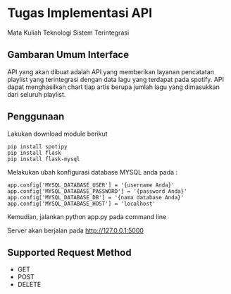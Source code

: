 # Tugas Implementasi API

Mata Kuliah Teknologi Sistem Terintegrasi

## Gambaran Umum Interface

API yang akan dibuat adalah API yang memberikan layanan
pencatatan playlist yang terintegrasi dengan data lagu yang terdapat pada spotify. API dapat menghasilkan chart tiap artis berupa jumlah lagu yang dimasukkan dari seluruh playlist.

## Penggunaan
Lakukan download module berikut
```
pip install spotipy
pip install flask
pip install flask-mysql
```

Melakukan ubah konfigurasi database MYSQL anda pada :
```
app.config['MYSQL_DATABASE_USER'] = '{username Anda}'
app.config['MYSQL_DATABASE_PASSWORD'] = '{password Anda}'
app.config['MYSQL_DATABASE_DB'] = '{nama database Anda}'
app.config['MYSQL_DATABASE_HOST'] = 'localhost'
```

Kemudian, jalankan python app.py pada command line

Server akan berjalan pada http://127.0.0.1:5000

## Supported Request Method
- GET
- POST
- DELETE
